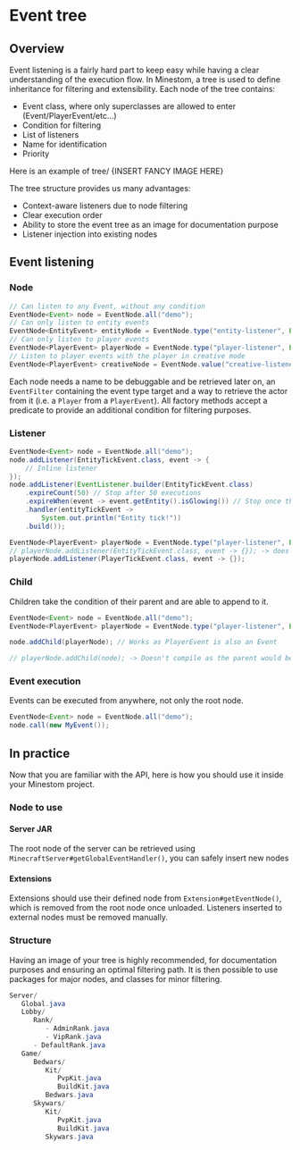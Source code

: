 # Event tree

## Overview

Event listening is a fairly hard part to keep easy while having a clear understanding of the execution flow. In Minestom, a tree is used to define inheritance for filtering and extensibility. Each node of the tree contains:

* Event class, where only superclasses are allowed to enter \(Event/PlayerEvent/etc...\)
* Condition for filtering
* List of listeners
* Name for identification
* Priority

Here is an example of tree/ {INSERT FANCY IMAGE HERE}

The tree structure provides us many advantages:

* Context-aware listeners due to node filtering
* Clear execution order
* Ability to store the event tree as an image for documentation purpose
* Listener injection into existing nodes

## Event listening

### Node

```java
// Can listen to any Event, without any condition
EventNode<Event> node = EventNode.all("demo");
// Can only listen to entity events
EventNode<EntityEvent> entityNode = EventNode.type("entity-listener", EventFilter.ENTITY);
// Can only listen to player events
EventNode<PlayerEvent> playerNode = EventNode.type("player-listener", EventFilter.PLAYER);
// Listen to player events with the player in creative mode
EventNode<PlayerEvent> creativeNode = EventNode.value("creative-listener", EventFilter.PLAYER, Player::isCreative);
```

Each node needs a name to be debuggable and be retrieved later on, an `EventFilter` containing the event type target and a way to retrieve the actor from it \(i.e. a `Player` from a `PlayerEvent`\). All factory methods accept a predicate to provide an additional condition for filtering purposes.

### Listener

```java
EventNode<Event> node = EventNode.all("demo");
node.addListener(EntityTickEvent.class, event -> {
    // Inline listener
});
node.addListener(EventListener.builder(EntityTickEvent.class)
    .expireCount(50) // Stop after 50 executions
    .expireWhen(event -> event.getEntity().isGlowing()) // Stop once the predicate returns true
    .handler(entityTickEvent ->
        System.out.println("Entity tick!"))
    .build());

EventNode<PlayerEvent> playerNode = EventNode.type("player-listener", EventFilter.PLAYER);
// playerNode.addListener(EntityTickEvent.class, event -> {}); -> does not work as playerNode only accept player events
playerNode.addListener(PlayerTickEvent.class, event -> {});
```

### Child

Children take the condition of their parent and are able to append to it.

```java
EventNode<Event> node = EventNode.all("demo");
EventNode<PlayerEvent> playerNode = EventNode.type("player-listener", EventFilter.PLAYER);

node.addChild(playerNode); // Works as PlayerEvent is also an Event

// playerNode.addChild(node); -> Doesn't compile as the parent would be more restrictive than the child
```

### Event execution

Events can be executed from anywhere, not only the root node.

```java
EventNode<Event> node = EventNode.all("demo");
node.call(new MyEvent());
```

## In practice

Now that you are familiar with the API, here is how you should use it inside your Minestom project.

### Node to use 

#### Server JAR

The root node of the server can be retrieved using `MinecraftServer#getGlobalEventHandler()`, you can safely insert new nodes

#### Extensions

Extensions should use their defined node from `Extension#getEventNode()`, which is removed from the root node once unloaded. Listeners inserted to external nodes must be removed manually.

### Structure

Having an image of your tree is highly recommended, for documentation purposes and ensuring an optimal filtering path. It is then possible to use packages for major nodes, and classes for minor filtering.

```java
Server/
   Global.java
   Lobby/
      Rank/
         - AdminRank.java
         - VipRank.java
      - DefaultRank.java
   Game/
      Bedwars/
         Kit/
            PvpKit.java
            BuildKit.java
         Bedwars.java
      Skywars/
         Kit/
            PvpKit.java
            BuildKit.java
         Skywars.java
```

